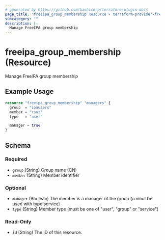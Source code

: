 ```yaml
---
# generated by https://github.com/hashicorp/terraform-plugin-docs
page_title: "freeipa_group_membership Resource - terraform-provider-freeipa"
subcategory: ""
description: |-
  Manage FreeIPA group membership
---
```


# freeipa_group_membership (Resource)

Manage FreeIPA group membership

## Example Usage

```terraform
resource "freeipa_group_membership" "managers" {
  group  = "ipausers"
  member = "root"
  type   = "user"

  manager = true
}
```

<!-- schema generated by tfplugindocs -->
## Schema

### Required

- `group` (String) Group name (CN)
- `member` (String) Member identifier

### Optional

- `manager` (Boolean) The member is a manager of the group (connot be used with type service)
- `type` (String) Member type (must be one of "user", "group" or "service")

### Read-Only

- `id` (String) The ID of this resource.


